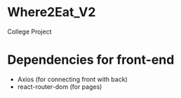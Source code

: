 # Where2Eat_V2
College Project

# Dependencies for front-end

- Axios (for connecting front with back)
- react-router-dom (for pages)
